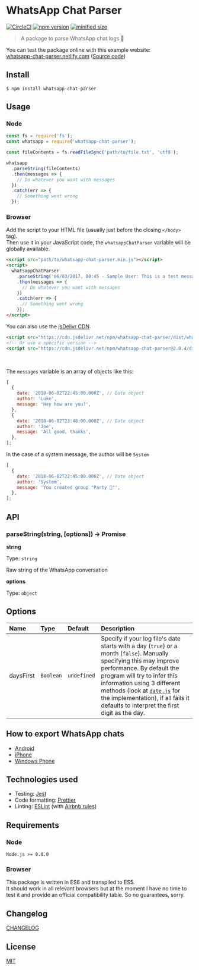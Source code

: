 # WhatsApp Chat Parser

[![CircleCI](https://circleci.com/gh/Pustur/whatsapp-chat-parser/tree/master.svg?style=svg)](https://circleci.com/gh/Pustur/whatsapp-chat-parser/tree/master)
[![npm version](https://img.shields.io/npm/v/whatsapp-chat-parser.svg)](https://www.npmjs.com/package/whatsapp-chat-parser)
[![minified size](https://img.shields.io/bundlephobia/min/whatsapp-chat-parser.svg)](https://bundlephobia.com/result?p=whatsapp-chat-parser)

> A package to parse WhatsApp chat logs 💬

You can test the package online with this example website:  
[whatsapp-chat-parser.netlify.com](https://whatsapp-chat-parser.netlify.com/) ([Source code](https://github.com/Pustur/whatsapp-chat-parser-website))

## Install

```
$ npm install whatsapp-chat-parser
```

## Usage

### Node

```javascript
const fs = require('fs');
const whatsapp = require('whatsapp-chat-parser');

const fileContents = fs.readFileSync('path/to/file.txt', 'utf8');

whatsapp
  .parseString(fileContents)
  .then(messages => {
    // Do whatever you want with messages
  })
  .catch(err => {
    // Something went wrong
  });
```

### Browser

Add the script to your HTML file (usually just before the closing `</body>` tag).  
Then use it in your JavaScript code, the `whatsappChatParser` variable will be globally available.

```html
<script src="path/to/whatsapp-chat-parser.min.js"></script>
<script>
  whatsappChatParser
    .parseString('06/03/2017, 00:45 - Sample User: This is a test message')
    .then(messages => {
      // Do whatever you want with messages
    })
    .catch(err => {
      // Something went wrong
    });
</script>
```

You can also use the [jsDelivr CDN](https://www.jsdelivr.com/package/npm/whatsapp-chat-parser).

```html
<script src="https://cdn.jsdelivr.net/npm/whatsapp-chat-parser/dist/whatsapp-chat-parser.min.js"></script>
<!-- Or use a specific version -->
<script src="https://cdn.jsdelivr.net/npm/whatsapp-chat-parser@2.0.4/dist/whatsapp-chat-parser.min.js"></script>
```

&nbsp;

The `messages` variable is an array of objects like this:

```javascript
[
  {
    date: '2018-06-02T22:45:00.000Z', // Date object
    author: 'Luke',
    message: 'Hey how are you?',
  },
  {
    date: '2018-06-02T23:48:00.000Z', // Date object
    author: 'Joe',
    message: 'All good, thanks',
  },
];
```

In the case of a system message, the author will be `System`

```javascript
[
  {
    date: '2018-06-02T22:45:00.000Z', // Date object
    author: 'System',
    message: 'You created group "Party 🎉"',
  },
];
```

## API

### parseString(string, [options]) → Promise

**string**

Type: `string`

Raw string of the WhatsApp conversation

**options**

Type: `object`

## Options

<!-- prettier-ignore-start -->
| Name | Type | Default | Description |
| :--- | :--- | :--- | :--- |
| daysFirst | `Boolean` | `undefined` | Specify if your log file's date starts with a day (`true`) or a month (`false`). Manually specifying this may improve performance. By default the program will try to infer this information using 3 different methods (look at [`date.js`](src/date.js) for the implementation), if all fails it defaults to interpret the first digit as the day. |
<!-- prettier-ignore-end -->

## How to export WhatsApp chats

- [Android](https://faq.whatsapp.com/en/android/23756533/)
- [iPhone](https://faq.whatsapp.com/en/iphone/20888066/#email)
- [Windows Phone](https://faq.whatsapp.com/en/wp/22548236)

## Technologies used

- Testing: [Jest](https://jestjs.io/)
- Code formatting: [Prettier](https://prettier.io/)
- Linting: [ESLint](https://eslint.org/) (with [Airbnb rules](https://www.npmjs.com/package/eslint-config-airbnb-base))

## Requirements

### Node

`Node.js >= 8.0.0`

### Browser

This package is written in ES6 and transpiled to ES5.  
It should work in all relevant browsers but at the moment I have no time to test it and provide an official compatibility table. So no guarantees, sorry.

## Changelog

[CHANGELOG](CHANGELOG.md)

## License

[MIT](LICENSE)

